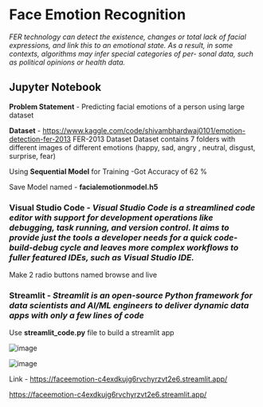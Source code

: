 # Face Emotion Recognition

*FER technology can detect the existence, changes or total lack of facial expressions, and link this to an emotional state. As a result, in some contexts, algorithms may infer special categories of per- sonal data, such as political opinions or health data.*

## Jupyter Notebook

**Problem Statement** -  Predicting facial emotions of a person using large dataset

**Dataset**  - https://www.kaggle.com/code/shivambhardwaj0101/emotion-detection-fer-2013  FER-2013 Dataset
Dataset contains 7 folders with different images of different emotions
(happy, sad, angry , neutral, disgust, surprise, fear)

Using **Sequential Model** for Training 
-Got Accuracy of 62 % 

Save Model named - **facialemotionmodel.h5**

### Visual Studio Code - *Visual Studio Code is a streamlined code editor with support for development operations like debugging, task running, and version control. It aims to provide just the tools a developer needs for a quick code-build-debug cycle and leaves more complex workflows to fuller featured IDEs, such as Visual Studio IDE.*


Make 2 radio buttons named browse and live


### Streamlit - *Streamlit is an open-source Python framework for data scientists and AI/ML engineers to deliver dynamic data apps with only a few lines of code*

Use **streamlit_code.py** file to build a streamlit app



![image](https://github.com/TheDhumakSpot/Face-Emotion-Recognotion/assets/118016094/5c29d1da-2d72-4cfe-8416-d403acddc5ee)

![image](https://github.com/TheDhumakSpot/Face-Emotion-Recognotion/assets/118016094/5c39e8ff-7645-4f96-974f-5bc865643dfb)

Link - https://faceemotion-c4exdkujg6rvchyrzvt2e6.streamlit.app/ 

https://faceemotion-c4exdkujg6rvchyrzvt2e6.streamlit.app/

